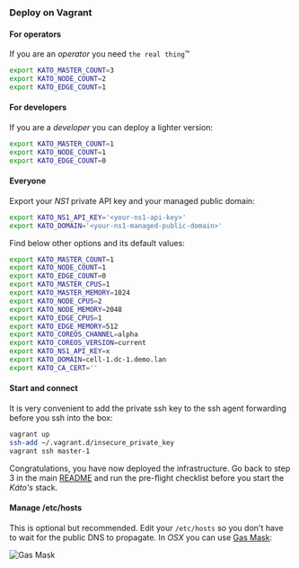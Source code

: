 ### Deploy on Vagrant

#### For operators
If you are an *operator* you need `the real thing`&trade;
```bash
export KATO_MASTER_COUNT=3
export KATO_NODE_COUNT=2
export KATO_EDGE_COUNT=1
```

#### For developers
If you are a *developer* you can deploy a lighter version:
```bash
export KATO_MASTER_COUNT=1
export KATO_NODE_COUNT=1
export KATO_EDGE_COUNT=0
```

#### Everyone
Export your *NS1* private API key and your managed public domain:
```bash
export KATO_NS1_API_KEY='<your-ns1-api-key>'
export KATO_DOMAIN='<your-ns1-managed-public-domain>'
```

Find below other options and its default values:
```bash
export KATO_MASTER_COUNT=1
export KATO_NODE_COUNT=1
export KATO_EDGE_COUNT=0
export KATO_MASTER_CPUS=1
export KATO_MASTER_MEMORY=1024
export KATO_NODE_CPUS=2
export KATO_NODE_MEMORY=2048
export KATO_EDGE_CPUS=1
export KATO_EDGE_MEMORY=512
export KATO_COREOS_CHANNEL=alpha
export KATO_COREOS_VERSION=current
export KATO_NS1_API_KEY=x
export KATO_DOMAIN=cell-1.dc-1.demo.lan
export KATO_CA_CERT=''
```

#### Start and connect
It is very convenient to add the private ssh key to the ssh agent forwarding before you ssh into the box:

```bash
vagrant up
ssh-add ~/.vagrant.d/insecure_private_key
vagrant ssh master-1
```

Congratulations, you have now deployed the infrastructure. Go back to step 3 in the main [README](https://github.com/h0tbird/kato/blob/master/README.md#3-pre-flight-checklist) and run the pre-flight checklist before you start the *Káto's* stack.

#### Manage /etc/hosts

This is optional but recommended. Edit your `/etc/hosts` so you don't have to wait for the public DNS to propagate. In *OSX* you can use [Gas Mask](http://clockwise.ee/):

![Gas Mask](https://dl.dropboxusercontent.com/u/29639331/kato/gasmask_vagrant.png)
